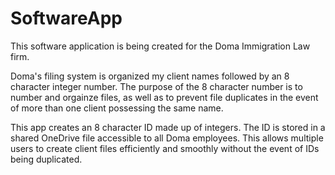 # SoftwareApp
This software application is being created for the Doma Immigration Law firm.

Doma's filing system is organized my client names followed by an 8 character integer number.
The purpose of the 8 character number is to number and orgainze files, as well as to prevent file duplicates in the event of more than one client possessing the same name.

This app creates an 8 character ID made up of integers.
The ID is stored in a shared OneDrive file accessible to all Doma employees.
This allows multiple users to create client files efficiently and smoothly without the event of IDs being duplicated.
